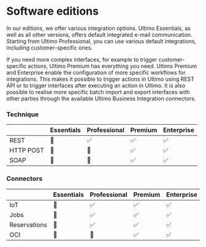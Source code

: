 # Software editions

In our editions, we offer various integration options. Ultimo Essentials, as well as all other versions, offers default integrated e-mail communication. Starting from Ultimo Professional, you can use various default integrations, including customer-specific ones.

If you need more complex interfaces, for example to trigger customer-specific actions, Ultimo Premium has everything you need. Ultimo Premium and Enterprise enable the configuration of more specific workflows for integrations. This makes it possible to trigger actions in Ultimo using REST API or to trigger interfaces after executing an action in Ultimo. It is also possible to realise more specific batch import and export interfaces with other parties through the available Ultimo Business Integration connectors.

### Technique

|  | Essentials | Professional | Premium | Enterprise |
| :--- | :--- | :--- | :--- | :--- |
| REST | 🚫 | ✅ | ✅ | ✅ |
| HTTP POST | 🚫 | 🚫 | ✅ | ✅ |
| SOAP | 🚫 | 🚫 | ✅ | ✅ |

### Connectors

|  | Essentials | Professional | Premium | Enterprise |
| :--- | :--- | :--- | :--- | :--- |
| IoT | 🚫 | ✅ | ✅ | ✅ |
| Jobs | 🚫 | ✅ | ✅ | ✅ |
| Reservations | 🚫 | ✅ | ✅ | ✅ |
| OCI | 🚫 | 🚫 | ✅ | ✅ |

